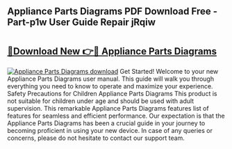 ## Appliance Parts Diagrams PDF Download Free - Part-p1w User Guide Repair jRqiw

# <h2><a href="http://dfic20.blite.top/?on=Appliance+Parts+Diagrams">🔗Download New 👉🔴 Appliance Parts Diagrams</a></h2>

[![Appliance Parts Diagrams download](https://i.imgur.com/lujVjoI.png)](http://dfic20.blite.top/?on=Appliance+Parts+Diagrams)
Get Started! Welcome to your new Appliance Parts Diagrams user manual. This guide will walk you through everything you need to know to operate and maximize your experience. Safety Precautions for Children Appliance Parts Diagrams This product is not suitable for children under age and should be used with adult supervision. This remarkable Appliance Parts Diagrams features list of features for seamless and efficient performance. Our expectation is that the Appliance Parts Diagrams has been a crucial guide in your journey to becoming proficient in using your new device. In case of any queries or concerns, please do not hesitate to contact our support team.
